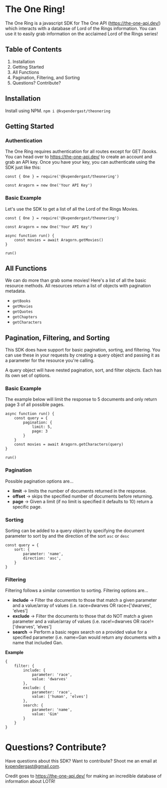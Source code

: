 # The One Ring!

The One Ring is a javascript SDK for The One API (https://the-one-api.dev/) which interacts with a database of Lord of the Rings information. You can use it to easily grab information on the acclaimed Lord of the Rings series!

## Table of Contents
1. Installation
2. Getting Started
3. All Functions
4. Pagination, Filtering, and Sorting
5. Questions? Contribute?

## Installation
Install using NPM.
`npm i @kvpendergast/theonering`

## Getting Started

### Authentication
The One Ring requires authentication for all routes except for GET /books. You can head over to https://the-one-api.dev/ to create an account and grab an API key. Once you have your key, you can authenticate using the SDK just like this:

```
const { One } = require('@kvpendergast/theonering')

const Aragorn = new One('Your API Key')
```

### Basic Example
Let's use the SDK to get a list of all the Lord of the Rings Movies.
```
const { One } = require('@kvpendergast/theonering')

const Aragorn = new One('Your API Key')

async function run() {
	const movies = await Aragorn.getMovies()
}

run()
```

## All Functions
We can do more than grab some movies! Here's a list of all the basic resource methods. All resources return a list of objects with pagination metadata.

- `getBooks` 
- `getMovies`
- `getQuotes`
- `getChapters`
- `getCharacters`

## Pagination, Filtering, and Sorting
This SDK does have support for basic pagination, sorting, and filtering. You can use these in your requests by creating a query object and passing it as a parameter for the resource you're calling.

A query object will have nested pagination, sort, and filter objects. Each has its own set of options.

### Basic Example
The example below will limit the response to 5 documents and only return page 3 of all possible pages.
```
async function run() {
	const query = { 
		pagination: {
			limit: 5,
			page: 3
		}
	}
	const movies = await Aragorn.getCharacters(query)
}

run()
```

### Pagination
Possible pagination options are...

- **limit** -> limits the number of documents returned in the response.
- **offset** -> skips the specified number of documents before returning.
- **page** -> Given a limit (if no limit is specified it defaults to 10) return a specific page.

### Sorting
Sorting can be added to a query object by specifying the document parameter to sort by and the direction of the sort `asc` or `desc`

```
const query = { 
	sort: {
		parameter: 'name',
		direction: 'asc',
	}
}
```

### Filtering
Filtering follows a similar convention to sorting. Filtering options are...

- **include** -> Filter the documents to those that match a given parameter and a value/array of values (i.e. race=dwarves OR race=['dwarves', 'elves']
- **exclude** -> Filter the documents to those that do NOT match a given parameter and a value/array of values (i.e. race!=dwarves OR race!=['dwarves', 'elves']
- **search** -> Perform a basic regex search on a provided value for a specified parameter (i.e. name=Gan would return any documents with a name that included Gan. 

**Example**
```
{
	filter: {
		include: {
			parameter: 'race',
			value: 'dwarves'
		},
		exclude: {
			parameter: 'race',
			value: ['human', 'elves']
		},
		search: {
			parameter: 'name',
			value: 'Gim'
		}
	}
}
```

# Questions? Contribute?
Have questions about this SDK? Want to contribute? Shoot me an email at kvpendergast@gmail.com.

Credit goes to https://the-one-api.dev/ for making an incredible database of information about LOTR!